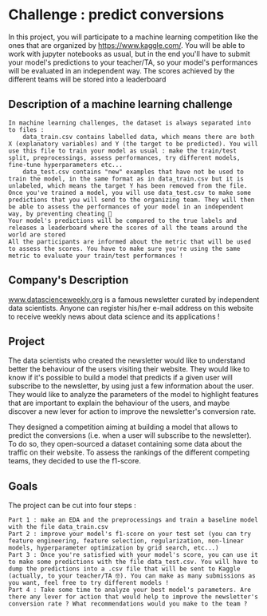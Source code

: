 # Challenge : predict conversions

In this project, you will participate to a machine learning competition like the ones that are organized by https://www.kaggle.com/. You will be able to work with jupyter notebooks as usual, but in the end you'll have to submit your model's predictions to your teacher/TA, so your model's performances will be evaluated in an independent way. The scores achieved by the different teams will be stored into a leaderboard

## Description of a machine learning challenge

    In machine learning challenges, the dataset is always separated into to files :
        data_train.csv contains labelled data, which means there are both X (explanatory variables) and Y (the target to be predicted). You will use this file to train your model as usual : make the train/test split, preprocessings, assess performances, try different models, fine-tune hyperparameters etc...
        data_test.csv contains "new" examples that have not be used to train the model, in the same format as in data_train.csv but it is unlabeled, which means the target Y has been removed from the file. Once you've trained a model, you will use data_test.csv to make some predictions that you will send to the organizing team. They will then be able to assess the performances of your model in an independent way, by preventing cheating 🤸
    Your model's predictions will be compared to the true labels and releases a leaderboard where the scores of all the teams around the world are stored
    All the participants are informed about the metric that will be used to assess the scores. You have to make sure you're using the same metric to evaluate your train/test performances !

## Company's Description

www.datascienceweekly.org is a famous newsletter curated by independent data scientists. Anyone can register his/her e-mail address on this website to receive weekly news about data science and its applications !

## Project

The data scientists who created the newsletter would like to understand better the behaviour of the users visiting their website. They would like to know if it's possible to build a model that predicts if a given user will subscribe to the newsletter, by using just a few information about the user. They would like to analyze the parameters of the model to highlight features that are important to explain the behaviour of the users, and maybe discover a new lever for action to improve the newsletter's conversion rate.

They designed a competition aiming at building a model that allows to predict the conversions (i.e. when a user will subscribe to the newsletter). To do so, they open-sourced a dataset containing some data about the traffic on their website. To assess the rankings of the different competing teams, they decided to use the f1-score.

## Goals

The project can be cut into four steps :

    Part 1 : make an EDA and the preprocessings and train a baseline model with the file data_train.csv
    Part 2 : improve your model's f1-score on your test set (you can try feature engineering, feature selection, regularization, non-linear models, hyperparameter optimization by grid search, etc...)
    Part 3 : Once you're satisfied with your model's score, you can use it to make some predictions with the file data_test.csv. You will have to dump the predictions into a .csv file that will be sent to Kaggle (actually, to your teacher/TA 🤓). You can make as many submissions as you want, feel free to try different models !
    Part 4 : Take some time to analyze your best model's parameters. Are there any lever for action that would help to improve the newsletter's conversion rate ? What recommendations would you make to the team ?
